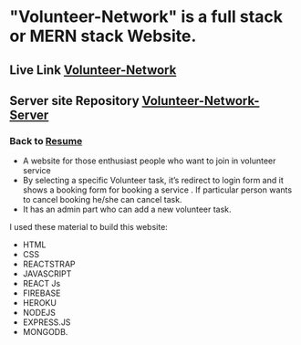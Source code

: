 # **"Volunteer-Network" is a full stack or MERN stack Website.**

## Live Link [Volunteer-Network](https://volunteer-network-portal.web.app)

## Server site Repository [Volunteer-Network-Server](https://github.com/Azim-Ahmed/volunteer-network-server)
### Back to [Resume](https://drive.google.com/file/d/1J1O8AZANjsDNsrOgfZI-azmHBingnUAT/view?usp=sharing)

- A website for those enthusiast people who want to join in volunteer service  
- By selecting a specific Volunteer task,  it’s redirect to login form and  it shows a booking form for booking  a service . If particular person wants to cancel booking he/she can cancel task.
- It has an admin part who can add a new volunteer task.

I used these material to build this website: 
- HTML
- CSS
- REACTSTRAP 
- JAVASCRIPT 
- REACT Js
- FIREBASE 
- HEROKU 
- NODEJS 
- EXPRESS.JS 
- MONGODB.
